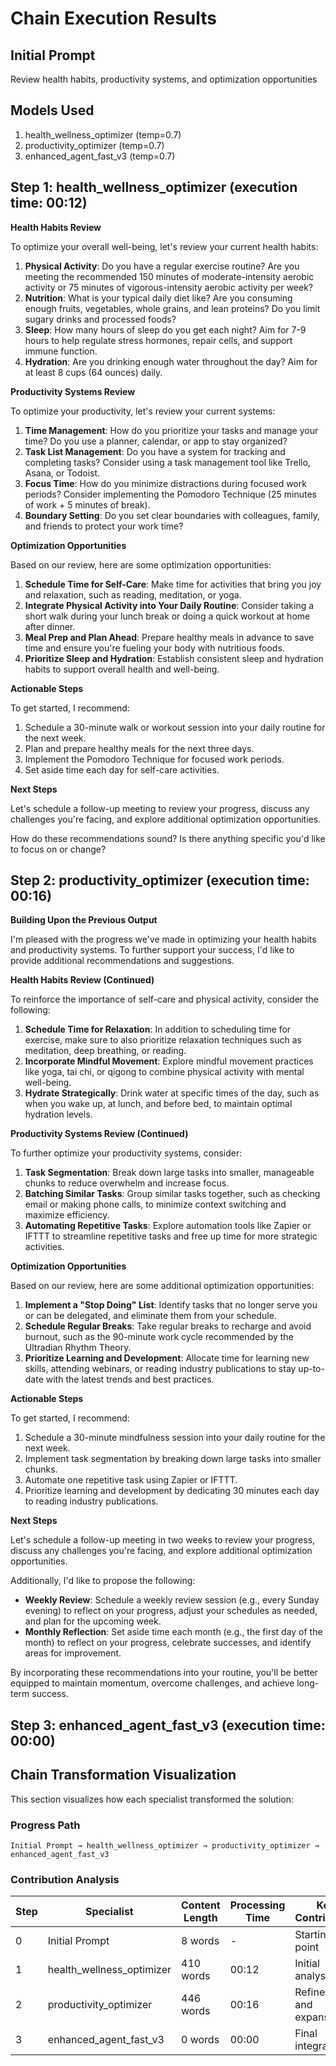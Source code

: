 # Chain Execution Results

## Initial Prompt

Review health habits, productivity systems, and optimization opportunities

## Models Used

1. health_wellness_optimizer (temp=0.7)
2. productivity_optimizer (temp=0.7)
3. enhanced_agent_fast_v3 (temp=0.7)

## Step 1: health_wellness_optimizer (execution time: 00:12)

**Health Habits Review**

To optimize your overall well-being, let's review your current health habits:

1. **Physical Activity**: Do you have a regular exercise routine? Are you meeting the recommended 150 minutes of moderate-intensity aerobic activity or 75 minutes of vigorous-intensity aerobic activity per week?
2. **Nutrition**: What is your typical daily diet like? Are you consuming enough fruits, vegetables, whole grains, and lean proteins? Do you limit sugary drinks and processed foods?
3. **Sleep**: How many hours of sleep do you get each night? Aim for 7-9 hours to help regulate stress hormones, repair cells, and support immune function.
4. **Hydration**: Are you drinking enough water throughout the day? Aim for at least 8 cups (64 ounces) daily.

**Productivity Systems Review**

To optimize your productivity, let's review your current systems:

1. **Time Management**: How do you prioritize your tasks and manage your time? Do you use a planner, calendar, or app to stay organized?
2. **Task List Management**: Do you have a system for tracking and completing tasks? Consider using a task management tool like Trello, Asana, or Todoist.
3. **Focus Time**: How do you minimize distractions during focused work periods? Consider implementing the Pomodoro Technique (25 minutes of work + 5 minutes of break).
4. **Boundary Setting**: Do you set clear boundaries with colleagues, family, and friends to protect your work time?

**Optimization Opportunities**

Based on our review, here are some optimization opportunities:

1. **Schedule Time for Self-Care**: Make time for activities that bring you joy and relaxation, such as reading, meditation, or yoga.
2. **Integrate Physical Activity into Your Daily Routine**: Consider taking a short walk during your lunch break or doing a quick workout at home after dinner.
3. **Meal Prep and Plan Ahead**: Prepare healthy meals in advance to save time and ensure you're fueling your body with nutritious foods.
4. **Prioritize Sleep and Hydration**: Establish consistent sleep and hydration habits to support overall health and well-being.

**Actionable Steps**

To get started, I recommend:

1. Schedule a 30-minute walk or workout session into your daily routine for the next week.
2. Plan and prepare healthy meals for the next three days.
3. Implement the Pomodoro Technique for focused work periods.
4. Set aside time each day for self-care activities.

**Next Steps**

Let's schedule a follow-up meeting to review your progress, discuss any challenges you're facing, and explore additional optimization opportunities.

How do these recommendations sound? Is there anything specific you'd like to focus on or change?

## Step 2: productivity_optimizer (execution time: 00:16)

**Building Upon the Previous Output**

I'm pleased with the progress we've made in optimizing your health habits and productivity systems. To further support your success, I'd like to provide additional recommendations and suggestions.

**Health Habits Review (Continued)**

To reinforce the importance of self-care and physical activity, consider the following:

1. **Schedule Time for Relaxation**: In addition to scheduling time for exercise, make sure to also prioritize relaxation techniques such as meditation, deep breathing, or reading.
2. **Incorporate Mindful Movement**: Explore mindful movement practices like yoga, tai chi, or qigong to combine physical activity with mental well-being.
3. **Hydrate Strategically**: Drink water at specific times of the day, such as when you wake up, at lunch, and before bed, to maintain optimal hydration levels.

**Productivity Systems Review (Continued)**

To further optimize your productivity systems, consider:

1. **Task Segmentation**: Break down large tasks into smaller, manageable chunks to reduce overwhelm and increase focus.
2. **Batching Similar Tasks**: Group similar tasks together, such as checking email or making phone calls, to minimize context switching and maximize efficiency.
3. **Automating Repetitive Tasks**: Explore automation tools like Zapier or IFTTT to streamline repetitive tasks and free up time for more strategic activities.

**Optimization Opportunities**

Based on our review, here are some additional optimization opportunities:

1. **Implement a "Stop Doing" List**: Identify tasks that no longer serve you or can be delegated, and eliminate them from your schedule.
2. **Schedule Regular Breaks**: Take regular breaks to recharge and avoid burnout, such as the 90-minute work cycle recommended by the Ultradian Rhythm Theory.
3. **Prioritize Learning and Development**: Allocate time for learning new skills, attending webinars, or reading industry publications to stay up-to-date with the latest trends and best practices.

**Actionable Steps**

To get started, I recommend:

1. Schedule a 30-minute mindfulness session into your daily routine for the next week.
2. Implement task segmentation by breaking down large tasks into smaller chunks.
3. Automate one repetitive task using Zapier or IFTTT.
4. Prioritize learning and development by dedicating 30 minutes each day to reading industry publications.

**Next Steps**

Let's schedule a follow-up meeting in two weeks to review your progress, discuss any challenges you're facing, and explore additional optimization opportunities.

Additionally, I'd like to propose the following:

* **Weekly Review**: Schedule a weekly review session (e.g., every Sunday evening) to reflect on your progress, adjust your schedules as needed, and plan for the upcoming week.
* **Monthly Reflection**: Set aside time each month (e.g., the first day of the month) to reflect on your progress, celebrate successes, and identify areas for improvement.

By incorporating these recommendations into your routine, you'll be better equipped to maintain momentum, overcome challenges, and achieve long-term success.

## Step 3: enhanced_agent_fast_v3 (execution time: 00:00)



## Chain Transformation Visualization

This section visualizes how each specialist transformed the solution:

### Progress Path

```
Initial Prompt → health_wellness_optimizer → productivity_optimizer → enhanced_agent_fast_v3
```

### Contribution Analysis

| Step | Specialist | Content Length | Processing Time | Key Contribution |
|------|------------|----------------|-----------------|------------------|
| 0 | Initial Prompt | 8 words | - | Starting point |
| 1 | health_wellness_optimizer | 410 words | 00:12 | Initial analysis |
| 2 | productivity_optimizer | 446 words | 00:16 | Refinement and expansion |
| 3 | enhanced_agent_fast_v3 | 0 words | 00:00 | Final integration |
